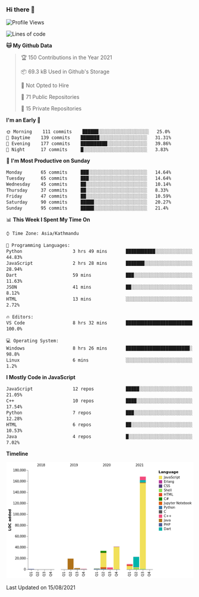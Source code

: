 ### Hi there 👋


<!--START_SECTION:waka-->
![Profile Views](http://img.shields.io/badge/Profile%20Views-4-blue)

![Lines of code](https://img.shields.io/badge/From%20Hello%20World%20I%27ve%20Written-306046%20lines%20of%20code-blue)

**🐱 My Github Data** 

> 🏆 150 Contributions in the Year 2021
 > 
> 📦 69.3 kB Used in Github's Storage 
 > 
> 🚫 Not Opted to Hire
 > 
> 📜 71 Public Repositories 
 > 
> 🔑 15 Private Repositories  
 > 
**I'm an Early 🐤** 

```text
🌞 Morning    111 commits    ██████░░░░░░░░░░░░░░░░░░░   25.0% 
🌆 Daytime    139 commits    ███████░░░░░░░░░░░░░░░░░░   31.31% 
🌃 Evening    177 commits    ██████████░░░░░░░░░░░░░░░   39.86% 
🌙 Night      17 commits     █░░░░░░░░░░░░░░░░░░░░░░░░   3.83%

```
📅 **I'm Most Productive on Sunday** 

```text
Monday       65 commits     ███░░░░░░░░░░░░░░░░░░░░░░   14.64% 
Tuesday      65 commits     ███░░░░░░░░░░░░░░░░░░░░░░   14.64% 
Wednesday    45 commits     ██░░░░░░░░░░░░░░░░░░░░░░░   10.14% 
Thursday     37 commits     ██░░░░░░░░░░░░░░░░░░░░░░░   8.33% 
Friday       47 commits     ██░░░░░░░░░░░░░░░░░░░░░░░   10.59% 
Saturday     90 commits     █████░░░░░░░░░░░░░░░░░░░░   20.27% 
Sunday       95 commits     █████░░░░░░░░░░░░░░░░░░░░   21.4%

```


📊 **This Week I Spent My Time On** 

```text
⌚︎ Time Zone: Asia/Kathmandu

💬 Programming Languages: 
Python                   3 hrs 49 mins       ███████████░░░░░░░░░░░░░░   44.83% 
JavaScript               2 hrs 28 mins       ███████░░░░░░░░░░░░░░░░░░   28.94% 
Dart                     59 mins             ███░░░░░░░░░░░░░░░░░░░░░░   11.63% 
JSON                     41 mins             ██░░░░░░░░░░░░░░░░░░░░░░░   8.12% 
HTML                     13 mins             ░░░░░░░░░░░░░░░░░░░░░░░░░   2.72%

🔥 Editors: 
VS Code                  8 hrs 32 mins       █████████████████████████   100.0%

💻 Operating System: 
Windows                  8 hrs 26 mins       ████████████████████████░   98.8% 
Linux                    6 mins              ░░░░░░░░░░░░░░░░░░░░░░░░░   1.2%

```

**I Mostly Code in JavaScript** 

```text
JavaScript               12 repos            █████░░░░░░░░░░░░░░░░░░░░   21.05% 
C++                      10 repos            ████░░░░░░░░░░░░░░░░░░░░░   17.54% 
Python                   7 repos             ███░░░░░░░░░░░░░░░░░░░░░░   12.28% 
HTML                     6 repos             ██░░░░░░░░░░░░░░░░░░░░░░░   10.53% 
Java                     4 repos             █░░░░░░░░░░░░░░░░░░░░░░░░   7.02%

```


**Timeline**

![Chart not found](https://raw.githubusercontent.com/voidash/voidash/main/charts/bar_graph.png) 


 Last Updated on 15/08/2021
<!--END_SECTION:waka-->


<!--
**voidash/voidash** is a ✨ _special_ ✨ repository because its `README.md` (this file) appears on your GitHub profile.

Here are some ideas to get you started:

- 🔭 I’m currently working on ...
- 🌱 I’m currently learning ...
- 👯 I’m looking to collaborate on ...
- 🤔 I’m looking for help with ...
- 💬 Ask me about ...
- 📫 How to reach me: ...
- 😄 Pronouns: ...
- ⚡ Fun fact: ...
-->
